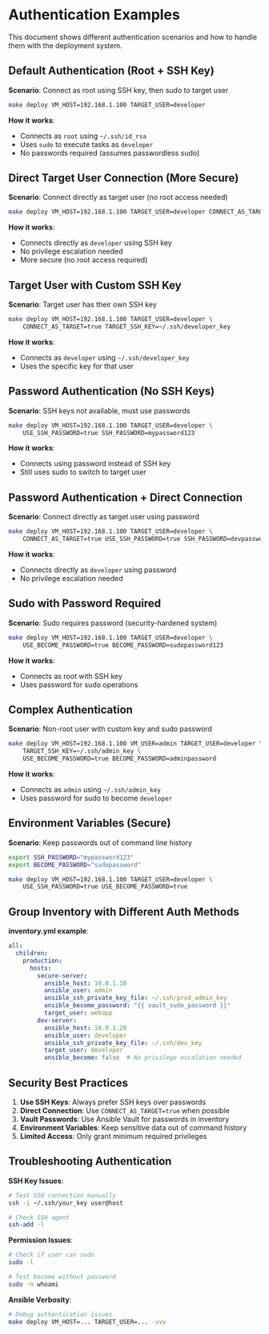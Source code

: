 # Authentication Examples

This document shows different authentication scenarios and how to handle them with the deployment system.

## Default Authentication (Root + SSH Key)

**Scenario**: Connect as root using SSH key, then sudo to target user
```bash
make deploy VM_HOST=192.168.1.100 TARGET_USER=developer
```

**How it works**:
- Connects as `root` using `~/.ssh/id_rsa`
- Uses `sudo` to execute tasks as `developer`
- No passwords required (assumes passwordless sudo)

## Direct Target User Connection (More Secure)

**Scenario**: Connect directly as target user (no root access needed)
```bash
make deploy VM_HOST=192.168.1.100 TARGET_USER=developer CONNECT_AS_TARGET=true
```

**How it works**:
- Connects directly as `developer` using SSH key
- No privilege escalation needed
- More secure (no root access required)

## Target User with Custom SSH Key

**Scenario**: Target user has their own SSH key
```bash
make deploy VM_HOST=192.168.1.100 TARGET_USER=developer \
    CONNECT_AS_TARGET=true TARGET_SSH_KEY=~/.ssh/developer_key
```

**How it works**:
- Connects as `developer` using `~/.ssh/developer_key`
- Uses the specific key for that user

## Password Authentication (No SSH Keys)

**Scenario**: SSH keys not available, must use passwords
```bash
make deploy VM_HOST=192.168.1.100 TARGET_USER=developer \
    USE_SSH_PASSWORD=true SSH_PASSWORD=mypassword123
```

**How it works**:
- Connects using password instead of SSH key
- Still uses sudo to switch to target user

## Password Authentication + Direct Connection

**Scenario**: Connect directly as target user using password
```bash
make deploy VM_HOST=192.168.1.100 TARGET_USER=developer \
    CONNECT_AS_TARGET=true USE_SSH_PASSWORD=true SSH_PASSWORD=devpassword
```

**How it works**:
- Connects directly as `developer` using password
- No privilege escalation needed

## Sudo with Password Required

**Scenario**: Sudo requires password (security-hardened system)
```bash
make deploy VM_HOST=192.168.1.100 TARGET_USER=developer \
    USE_BECOME_PASSWORD=true BECOME_PASSWORD=sudopassword123
```

**How it works**:
- Connects as root with SSH key
- Uses password for sudo operations

## Complex Authentication

**Scenario**: Non-root user with custom key and sudo password
```bash
make deploy VM_HOST=192.168.1.100 VM_USER=admin TARGET_USER=developer \
    TARGET_SSH_KEY=~/.ssh/admin_key \
    USE_BECOME_PASSWORD=true BECOME_PASSWORD=adminpassword
```

**How it works**:
- Connects as `admin` using `~/.ssh/admin_key`
- Uses password for sudo to become `developer`

## Environment Variables (Secure)

**Scenario**: Keep passwords out of command line history
```bash
export SSH_PASSWORD="mypassword123"
export BECOME_PASSWORD="sudopassword"

make deploy VM_HOST=192.168.1.100 TARGET_USER=developer \
    USE_SSH_PASSWORD=true USE_BECOME_PASSWORD=true
```

## Group Inventory with Different Auth Methods

**inventory.yml example**:
```yaml
all:
  children:
    production:
      hosts:
        secure-server:
          ansible_host: 10.0.1.10
          ansible_user: admin
          ansible_ssh_private_key_file: ~/.ssh/prod_admin_key
          ansible_become_password: "{{ vault_sudo_password }}"
          target_user: webapp
        dev-server:
          ansible_host: 10.0.1.20
          ansible_user: developer
          ansible_ssh_private_key_file: ~/.ssh/dev_key
          target_user: developer
          ansible_become: false  # No privilege escalation needed
```

## Security Best Practices

1. **Use SSH Keys**: Always prefer SSH keys over passwords
2. **Direct Connection**: Use `CONNECT_AS_TARGET=true` when possible
3. **Vault Passwords**: Use Ansible Vault for passwords in inventory
4. **Environment Variables**: Keep sensitive data out of command history
5. **Limited Access**: Only grant minimum required privileges

## Troubleshooting Authentication

**SSH Key Issues**:
```bash
# Test SSH connection manually
ssh -i ~/.ssh/your_key user@host

# Check SSH agent
ssh-add -l
```

**Permission Issues**:
```bash
# Check if user can sudo
sudo -l

# Test become without password
sudo -n whoami
```

**Ansible Verbosity**:
```bash
# Debug authentication issues
make deploy VM_HOST=... TARGET_USER=... -vvv
```